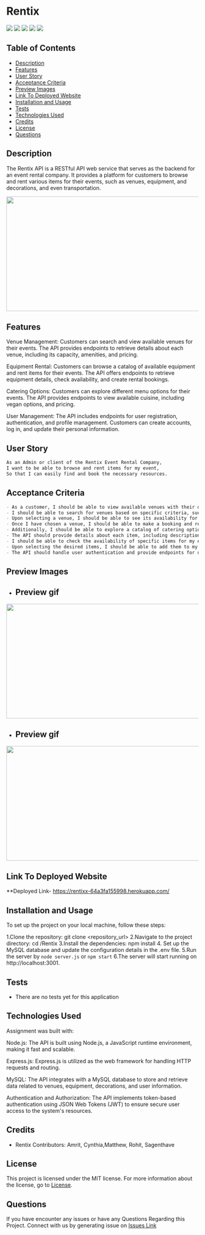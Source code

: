 # Rentix


![](https://img.shields.io/badge/License-MIT-blue.svg)   ![](https://img.shields.io/badge/ExpressJs-Sequelize-green.svg)   ![](https://img.shields.io/badge/mysql-ORM-red.svg)  ![](https://img.shields.io/badge/Routes-Handlebars-orange.svg)   ![](https://img.shields.io/badge/NodeJs-MVC-black.svg)

## Table of Contents

- [Description](#description)
- [Features](#features)
- [User Story](#user-story)
- [Acceptance Criteria](#acceptance-criteria)
- [Preview Images](#preview-images) 
- [Link To Deployed Website](#link-to-deployed-website)
- [Installation and Usage](#installation-and-usage)
- [Tests](#tests)
- [Technologies Used](#technologies-used)
- [Credits](#credits)
- [License](#license)
- [Questions](#questions)

## Description

The Rentix API is a RESTful API web service that serves as the backend for an event rental company. It provides a platform for customers to browse and rent various items for their events, such as venues, equipment, and decorations, and even transportation.

<img src="./public/images/Rentix!.gif" width="600" height="300" />

## Features

Venue Management: Customers can search and view available venues for their events. The API provides endpoints to retrieve details about each venue, including its capacity, amenities, and pricing.

Equipment Rental: Customers can browse a catalog of available equipment and rent items for their events. The API offers endpoints to retrieve equipment details, check availability, and create rental bookings.

Catering Options: Customers can explore different menu options for their events. The API provides endpoints to view available cuisine, including vegan options, and pricing.

User Management: The API includes endpoints for user registration, authentication, and profile management. Customers can create accounts, log in, and update their personal information.



## User Story

```md
As an Admin or client of the Rentix Event Rental Company,
I want to be able to browse and rent items for my event,
So that I can easily find and book the necessary resources.
```

## Acceptance Criteria

```md
- As a customer, I should be able to view available venues with their details, such as capacity, amenities, and pricing.
- I should be able to search for venues based on specific criteria, such as location or size.
- Upon selecting a venue, I should be able to see its availability for a given date and time.
- Once I have chosen a venue, I should be able to make a booking and receive confirmation of my reservation.
- Additionally, I should be able to explore a catalog of catering options for the event.
- The API should provide details about each item, including descriptions, images, and pricing.
- I should be able to check the availability of specific items for my event date.
- Upon selecting the desired items, I should be able to add them to my rental cart and proceed to the checkout process.
- The API should handle user authentication and provide endpoints for user registration, login, and profile management.

```

## Preview Images
- ## Preview gif 
<img src="./public/images/Rentix!%20(1).gif" width="600" height="300" />

- ## Preview gif 
<img src="./public/images/Rentix!%20(2).gif" width="600" height="300" />


## Link To Deployed Website
**Deployed Link- https://rentixx-64a3fa155998.herokuapp.com/


## Installation and Usage
To set up the project on your local machine, follow these steps:

1.Clone the repository: git clone <repository_url>
2.Navigate to the project directory: cd /Rentix
3.Install the dependencies: npm install
4. Set up the MySQL database and update the configuration details in the .env file.
5.Run the server by `node server.js`
or
`npm start`
6.The server will start running on http://localhost:3001.



## Tests
- There are no tests yet for this application

## Technologies Used
Assignment was built with:

Node.js: The API is built using Node.js, a JavaScript runtime environment, making it fast and scalable.

Express.js: Express.js is utilized as the web framework for handling HTTP requests and routing.

MySQL: The API integrates with a MySQL database to store and retrieve data related to venues, equipment, decorations, and user information.

Authentication and Authorization: The API implements token-based authentication using JSON Web Tokens (JWT) to ensure secure user access to the system's resources.

## Credits
- Rentix Contributors: Amrit, Cynthia,Matthew, Rohit, Sagenthave

## License

This project is licensed under the MIT license. For more information about the license, go to [License](https://choosealicense.com/licenses/mit/).


## Questions
 If you have encounter any issues or have any Questions Regarding this Project. Connect with us by generating issue on
 [Issues Link](https://github.com/cynthiamory/Rentix/issues)
